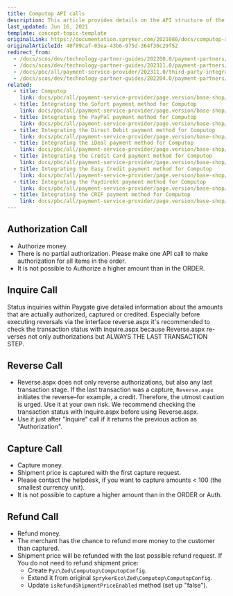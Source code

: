 ```yaml
---
title: Computop API calls
description: This article provides details on the API structure of the Computop module in the Spryker Commerce OS.
last_updated: Jun 16, 2021
template: concept-topic-template
originalLink: https://documentation.spryker.com/2021080/docs/computop-api-details
originalArticleId: 40f89caf-03ea-43b6-975d-364f30c29f52
redirect_from:
  - /docs/scos/dev/technology-partner-guides/202200.0/payment-partners/computop/computop-api-calls.html
  - /docs/scos/dev/technology-partner-guides/202311.0/payment-partners/computop/computop-api-calls.html
  - /docs/pbc/all/payment-service-provider/202311.0/third-party-integrations/computop/computop-api-calls.html
  - /docs/scos/dev/technology-partner-guides/202204.0/payment-partners/computop/computop-api-calls.html
related:
  - title: Computop
    link: docs/pbc/all/payment-service-provider/page.version/base-shop/third-party-integrations/computop/computop.html
  - title: Integrating the Sofort payment method for Computop
    link: docs/pbc/all/payment-service-provider/page.version/base-shop/third-party-integrations/computop/integrate-payment-methods-for-computop/integrate-the-sofort-payment-method-for-computop.html
  - title: Integrating the PayPal payment method for Computop
    link: docs/pbc/all/payment-service-provider/page.version/base-shop/third-party-integrations/computop/integrate-payment-methods-for-computop/integrate-the-paypal-payment-method-for-computop.html
  - title: Integrating the Direct Debit payment method for Computop
    link: docs/pbc/all/payment-service-provider/page.version/base-shop/third-party-integrations/computop/integrate-payment-methods-for-computop/integrate-the-direct-debit-payment-method-for-computop.html
  - title: Integrating the iDeal payment method for Computop
    link: docs/pbc/all/payment-service-provider/page.version/base-shop/third-party-integrations/computop/integrate-payment-methods-for-computop/integrate-the-ideal-payment-method-for-computop.html
  - title: Integrating the Credit Card payment method for Computop
    link: docs/pbc/all/payment-service-provider/page.version/base-shop/third-party-integrations/computop/integrate-payment-methods-for-computop/integrate-the-credit-card-payment-method-for-computop.html
  - title: Integrating the Easy Credit payment method for Computop
    link: docs/pbc/all/payment-service-provider/page.version/base-shop/third-party-integrations/computop/integrate-payment-methods-for-computop/integrate-the-easy-credit-payment-method-for-computop.html
  - title: Integrating the Paydirekt payment method for Computop
    link: docs/pbc/all/payment-service-provider/page.version/base-shop/third-party-integrations/computop/integrate-payment-methods-for-computop/integrate-the-paydirekt-payment-method-for-computop.html
  - title: Integrating the CRIF payment method for Computop
    link: docs/pbc/all/payment-service-provider/page.version/base-shop/third-party-integrations/computop/integrate-payment-methods-for-computop/integrate-the-crif-payment-method-for-computop.html
---
```


## Authorization Call

- Authorize money.
- There is no partial authorization. Please make one API call to make authorization for all items in the order.
- It is not possible to Authorize a higher amount than in the ORDER.

## Inquire Call

Status inquiries within Paygate give detailed information about the amounts that are actually authorized, captured or credited. Especially before executing reversals via the interface reverse.aspx it's recommended to check the transaction status with inquire.aspx because Reverse.aspx re-verses not only authorizations but ALWAYS THE LAST TRANSACTION STEP.

## Reverse Call

- Reverse.aspx does not only reverse authorizations, but also any last transaction stage. If the last transaction was a capture, `Reverse.aspx` initiates the reverse–for example, a credit. Therefore, the utmost caution is urged. Use it at your own risk. We recommend checking the transaction status with Inquire.aspx before using Reverse.aspx.
- Use it just after "Inquire" call if it returns the previous action as "Authorization".

## Capture Call

- Capture money.
- Shipment price is captured with the first capture request.
- Please contact the helpdesk, if you want to capture amounts < 100 (the smallest currency unit).
- It is not possible to capture a higher amount than in the ORDER or Auth.

## Refund Call

- Refund money.
- The merchant has the chance to refund more money to the customer than captured.
- Shipment price will be refunded with the last possible refund request. If You do not need to refund shipment price:
  - Create `Pyz\Zed\Computop\ComputopConfig`.
  - Extend it from original `SprykerEco\Zed\Computop\ComputopConfig`.
  - Update `isRefundShipmentPriceEnabled` method (set up "false").
